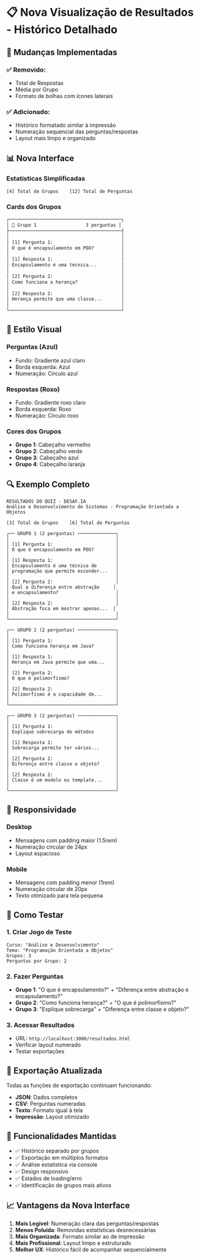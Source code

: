 # 📋 Nova Visualização de Resultados - Histórico Detalhado

## 🎯 **Mudanças Implementadas**

### ✅ **Removido:**
- Total de Respostas
- Média por Grupo
- Formato de bolhas com ícones laterais

### ✅ **Adicionado:**
- Histórico formatado similar à impressão
- Numeração sequencial das perguntas/respostas
- Layout mais limpo e organizado

## 📊 **Nova Interface**

### **Estatísticas Simplificadas**
```
[4] Total de Grupos    [12] Total de Perguntas
```

### **Cards dos Grupos**
```html
┌─────────────────────────────────────────┐
│ 👥 Grupo 1                  3 perguntas │
├─────────────────────────────────────────┤
│                                         │
│ [1] Pergunta 1:                         │
│ O que é encapsulamento em POO?          │
│                                         │
│ [1] Resposta 1:                         │
│ Encapsulamento é uma técnica...         │
│                                         │
│ [2] Pergunta 2:                         │
│ Como funciona a herança?                │
│                                         │
│ [2] Resposta 2:                         │
│ Herança permite que uma classe...       │
│                                         │
└─────────────────────────────────────────┘
```

## 🎨 **Estilo Visual**

### **Perguntas (Azul)**
- Fundo: Gradiente azul claro
- Borda esquerda: Azul
- Numeração: Círculo azul

### **Respostas (Roxo)**
- Fundo: Gradiente roxo claro  
- Borda esquerda: Roxo
- Numeração: Círculo roxo

### **Cores dos Grupos**
- **Grupo 1**: Cabeçalho vermelho
- **Grupo 2**: Cabeçalho verde
- **Grupo 3**: Cabeçalho azul
- **Grupo 4**: Cabeçalho laranja

## 🔍 **Exemplo Completo**

```
RESULTADOS DO QUIZ - DESAF.IA
Análise e Desenvolvimento de Sistemas - Programação Orientada a Objetos

[3] Total de Grupos    [6] Total de Perguntas

┌── GRUPO 1 (2 perguntas) ──────────────┐
│                                       │
│ [1] Pergunta 1:                       │
│ O que é encapsulamento em POO?        │
│                                       │
│ [1] Resposta 1:                       │
│ Encapsulamento é uma técnica de       │
│ programação que permite esconder...   │
│                                       │
│ [2] Pergunta 2:                       │
│ Qual a diferença entre abstração     │
│ e encapsulamento?                     │
│                                       │
│ [2] Resposta 2:                       │
│ Abstração foca em mostrar apenas...  │
│                                       │
└───────────────────────────────────────┘

┌── GRUPO 2 (2 perguntas) ──────────────┐
│                                       │
│ [1] Pergunta 1:                       │
│ Como funciona herança em Java?        │
│                                       │
│ [1] Resposta 1:                       │
│ Herança em Java permite que uma...    │
│                                       │
│ [2] Pergunta 2:                       │
│ O que é polimorfismo?                 │
│                                       │
│ [2] Resposta 2:                       │
│ Polimorfismo é a capacidade de...     │
│                                       │
└───────────────────────────────────────┘

┌── GRUPO 3 (2 perguntas) ──────────────┐
│                                       │
│ [1] Pergunta 1:                       │
│ Explique sobrecarga de métodos        │
│                                       │
│ [1] Resposta 1:                       │
│ Sobrecarga permite ter vários...      │
│                                       │
│ [2] Pergunta 2:                       │
│ Diferença entre classe e objeto?      │
│                                       │
│ [2] Resposta 2:                       │
│ Classe é um modelo ou template...     │
│                                       │
└───────────────────────────────────────┘
```

## 📱 **Responsividade**

### **Desktop**
- Mensagens com padding maior (1.5rem)
- Numeração circular de 24px
- Layout espacioso

### **Mobile**
- Mensagens com padding menor (1rem)
- Numeração circular de 20px
- Texto otimizado para tela pequena

## 🚀 **Como Testar**

### **1. Criar Jogo de Teste**
```
Curso: "Análise e Desenvolvimento"
Tema: "Programação Orientada a Objetos"
Grupos: 3
Perguntas por Grupo: 2
```

### **2. Fazer Perguntas**
- **Grupo 1**: "O que é encapsulamento?" + "Diferença entre abstração e encapsulamento?"
- **Grupo 2**: "Como funciona herança?" + "O que é polimorfismo?"
- **Grupo 3**: "Explique sobrecarga" + "Diferença entre classe e objeto?"

### **3. Acessar Resultados**
- URL: `http://localhost:3000/resultados.html`
- Verificar layout numerado
- Testar exportações

## 💾 **Exportação Atualizada**

Todas as funções de exportação continuam funcionando:
- **JSON**: Dados completos
- **CSV**: Perguntas numeradas
- **Texto**: Formato igual à tela
- **Impressão**: Layout otimizado

## 🔧 **Funcionalidades Mantidas**

- ✅ Histórico separado por grupos
- ✅ Exportação em múltiplos formatos
- ✅ Análise estatística via console
- ✅ Design responsivo
- ✅ Estados de loading/erro
- ✅ Identificação de grupos mais ativos

## 📈 **Vantagens da Nova Interface**

1. **Mais Legível**: Numeração clara das perguntas/respostas
2. **Menos Poluída**: Removidas estatísticas desnecessárias
3. **Mais Organizada**: Formato similar ao de impressão
4. **Mais Profissional**: Layout limpo e estruturado
5. **Melhor UX**: Histórico fácil de acompanhar sequencialmente

